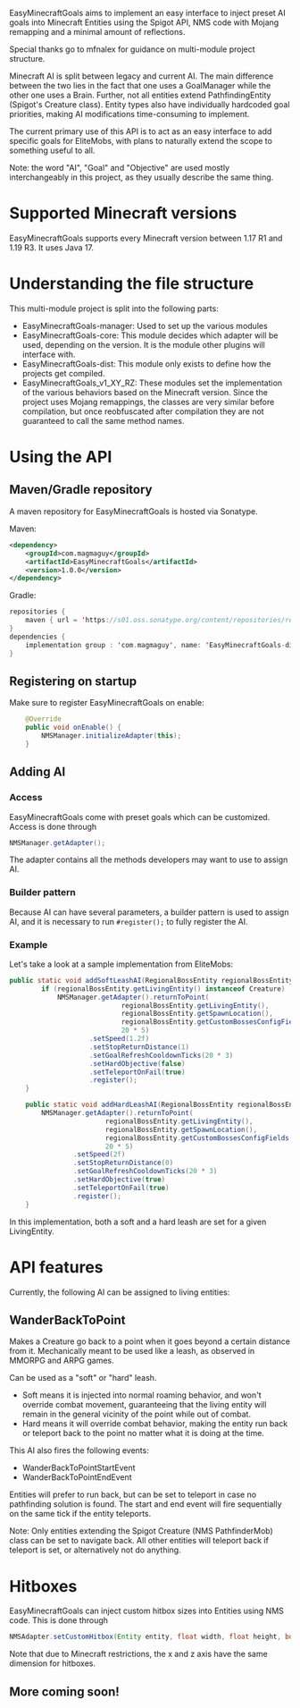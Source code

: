 EasyMinecraftGoals aims to implement an easy interface to inject preset AI goals into Minecraft Entities using the
Spigot API, NMS code with Mojang remapping and a minimal amount of reflections.

Special thanks go to mfnalex for guidance on multi-module project structure.

Minecraft AI is split between legacy and current AI. The main difference between the two lies in the fact that one uses
a GoalManager while the other one uses a Brain. Further, not all entities extend PathfindingEntity (Spigot's Creature
class). Entity types also have individually hardcoded goal priorities, making AI modifications time-consuming to
implement.

The current primary use of this API is to act as an easy interface to add specific goals for EliteMobs, with plans to
naturally extend the scope to something useful to all.

Note: the word "AI", "Goal" and "Objective" are used mostly interchangeably in this project, as they usually describe
the same thing.

# Supported Minecraft versions

EasyMinecraftGoals supports every Minecraft version between 1.17 R1 and 1.19 R3. It uses Java 17.

# Understanding the file structure

This multi-module project is split into the following parts:

- EasyMinecraftGoals-manager: Used to set up the various modules
- EasyMinecraftGoals-core: This module decides which adapter will be used, depending on the version. It is the module
  other plugins will interface with.
- EasyMinecraftGoals-dist: This module only exists to define how the projects get compiled.
- EasyMinecraftGoals_v1_XY_RZ: These modules set the implementation of the various behaviors based on the Minecraft
  version. Since the project uses Mojang remappings, the classes are very similar before compilation, but once
  reobfuscated after compilation they are not guaranteed to call the same method names.

# Using the API

## Maven/Gradle repository

A maven repository for EasyMinecraftGoals is hosted via Sonatype.

Maven:

```xml
<dependency>
    <groupId>com.magmaguy</groupId>
    <artifactId>EasyMinecraftGoals</artifactId>
    <version>1.0.0</version>
</dependency>
```

Gradle:
```kotlin
repositories {
    maven { url = 'https://s01.oss.sonatype.org/content/repositories/releases/' }
}
dependencies {
    implementation group : 'com.magmaguy', name: 'EasyMinecraftGoals-dist', version: '1.7.0';
}
```

## Registering on startup

Make sure to register EasyMinecraftGoals on enable:

```java
    @Override
    public void onEnable() {
        NMSManager.initializeAdapter(this);
    }
```

## Adding AI

### Access

EasyMinecraftGoals come with preset goals which can be customized. Access is done through

```java
NMSManager.getAdapter();
```

The adapter contains all the methods developers may want to use to assign AI.

### Builder pattern

Because AI can have several parameters, a builder pattern is used to assign AI, and it is necessary to
run `#register();` to fully register the AI.

### Example

Let's take a look at a sample implementation from EliteMobs:

```java
public static void addSoftLeashAI(RegionalBossEntity regionalBossEntity) {
        if (regionalBossEntity.getLivingEntity() instanceof Creature)
            NMSManager.getAdapter().returnToPoint(
                            regionalBossEntity.getLivingEntity(),
                            regionalBossEntity.getSpawnLocation(),
                            regionalBossEntity.getCustomBossesConfigFields().getLeashRadius() / 2D,
                            20 * 5)
                    .setSpeed(1.2f)
                    .setStopReturnDistance(1)
                    .setGoalRefreshCooldownTicks(20 * 3)
                    .setHardObjective(false)
                    .setTeleportOnFail(true)
                    .register();
    }

    public static void addHardLeashAI(RegionalBossEntity regionalBossEntity) {
        NMSManager.getAdapter().returnToPoint(
                        regionalBossEntity.getLivingEntity(),
                        regionalBossEntity.getSpawnLocation(),
                        regionalBossEntity.getCustomBossesConfigFields().getLeashRadius(),
                        20 * 5)
                .setSpeed(2f)
                .setStopReturnDistance(0)
                .setGoalRefreshCooldownTicks(20 * 3)
                .setHardObjective(true)
                .setTeleportOnFail(true)
                .register();
    }
```

In this implementation, both a soft and a hard leash are set for a given LivingEntity.

# API features

Currently, the following AI can be assigned to living entities:

## WanderBackToPoint

Makes a Creature go back to a point when it goes beyond a certain distance from it. Mechanically meant to be used like a
leash, as observed in MMORPG and ARPG games.

Can be used as a "soft" or "hard" leash.

- Soft means it is injected into normal roaming behavior, and won't override combat movement, guaranteeing that the
  living entity will remain in the general vicinity of the point while out of combat.
- Hard means it will override combat behavior, making the entity run back or teleport back to the point no matter what
  it is doing at the time.

This AI also fires the following events:

- WanderBackToPointStartEvent
- WanderBackToPointEndEvent

Entities will prefer to run back, but can be set to teleport in case no pathfinding solution is found. The start and end
event will fire sequentially on the same tick if the entity teleports.

Note: Only entities extending the Spigot Creature (NMS PathfinderMob) class can be set to navigate back. All other
entities will teleport back if teleport is set, or alternatively not do anything.

# Hitboxes

EasyMinecraftGoals can inject custom hitbox sizes into Entities using NMS code. This is done through

```java
NMSAdapter.setCustomHitbox(Entity entity, float width, float height, boolean fixed);
```

Note that due to Minecraft restrictions, the x and z axis have the same dimension for hitboxes.

## More coming soon!